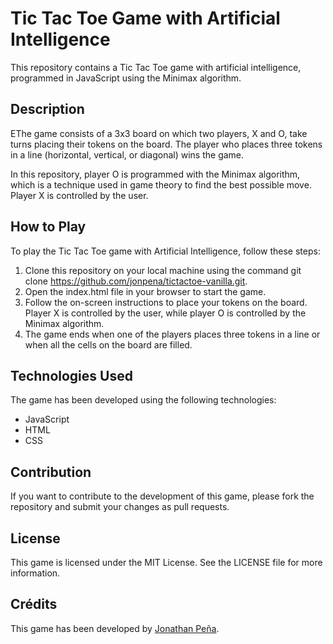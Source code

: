 # Tic Tac Toe Game with Artificial Intelligence

This repository contains a Tic Tac Toe game with artificial intelligence, programmed in JavaScript using the Minimax algorithm.

## Description

EThe game consists of a 3x3 board on which two players, X and O, take turns placing their tokens on the board. The player who places three tokens in a line (horizontal, vertical, or diagonal) wins the game.

In this repository, player O is programmed with the Minimax algorithm, which is a technique used in game theory to find the best possible move. Player X is controlled by the user.

## How to Play

To play the Tic Tac Toe game with Artificial Intelligence, follow these steps:

1. Clone this repository on your local machine using the command git clone https://github.com/jonpena/tictactoe-vanilla.git.
2. Open the index.html file in your browser to start the game.
3. Follow the on-screen instructions to place your tokens on the board. Player X is controlled by the user, while player O is controlled by the Minimax algorithm.
4. The game ends when one of the players places three tokens in a line or when all the cells on the board are filled.

## Technologies Used

The game has been developed using the following technologies:

- JavaScript
- HTML
- CSS

## Contribution

If you want to contribute to the development of this game, please fork the repository and submit your changes as pull requests.

## License

This game is licensed under the MIT License. See the LICENSE file for more information.

## Crédits

This game has been developed by [Jonathan Peña](https://github.com/jonpena/).

